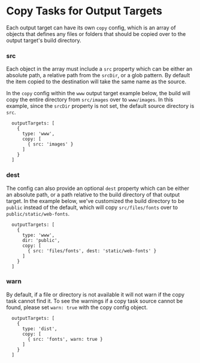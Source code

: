 # Copy Tasks for Output Targets

Each output target can have its own `copy` config, which is an array of objects that defines any files or folders that should be copied over to the output target's build directory.

### src

Each object in the array must include a `src` property which can be either an absolute path, a relative path from the `srcDir`, or a glob pattern. By default the item copied to the destination will take the same name as the source.

In the `copy` config within the `www` output target example below, the build will copy the entire directory from `src/images` over to `www/images`. In this example, since the `srcDir` property is not set, the default source directory is `src`.

```tsx
  outputTargets: [
    {
      type: 'www',
      copy: [
        { src: 'images' }
      ]
    }
  ]
```


### dest

The config can also provide an optional `dest` property which can be either an absolute path, or a path relative to the build directory of that output target. In the example below, we've customized the build directory to be `public` instead of the default, which will copy `src/files/fonts` over to `public/static/web-fonts`.

```tsx
  outputTargets: [
    {
      type: 'www',
      dir: 'public',
      copy: [
        { src: 'files/fonts', dest: 'static/web-fonts' }
      ]
    }
  ]
```

### warn

By default, if a file or directory is not available it will not warn if the copy task cannot find it. To see the warnings if a copy task source cannot be found, please set `warn: true` with the copy config object.

```tsx
  outputTargets: [
    {
      type: 'dist',
      copy: [
        { src: 'fonts', warn: true }
      ]
    }
  ]
```
